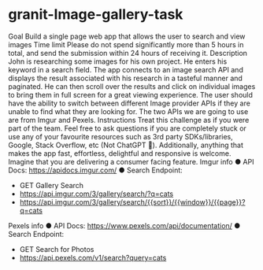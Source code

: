 # granit-Image-gallery-task

Goal
Build a single page web app that allows the user to search and view images
Time limit
Please do not spend significantly more than 5 hours in total, and send the submission within
24 hours of receiving it.
Description
John is researching some images for his own project. He enters his keyword in a search
field. The app connects to an image search API and displays the result associated with his
research in a tasteful manner and paginated. He can then scroll over the results and click on
individual images to bring them in full screen for a great viewing experience. The user should
have the ability to switch between different Image provider APIs if they are unable to find
what they are looking for. The two APIs we are going to use are from Imgur and Pexels.
Instructions
Treat this challenge as if you were part of the team. Feel free to ask questions if you are
completely stuck or use any of your favourite resources such as 3rd party SDKs/libraries,
Google, Stack Overflow, etc (Not ChatGPT 🙂).
Additionally, anything that makes the app fast, effortless, delightful and responsive is
welcome. Imagine that you are delivering a consumer facing feature.
Imgur info
● API Docs: https://apidocs.imgur.com/
● Search Endpoint:
- GET Gallery Search
- https://api.imgur.com/3/gallery/search/?q=cats
- https://api.imgur.com/3/gallery/search/{{sort}}/{{window}}/{{page}}?q=cats

Pexels info
● API Docs: https://www.pexels.com/api/documentation/
● Search Endpoint:
- GET Search for Photos
- https://api.pexels.com/v1/search?query=cats
